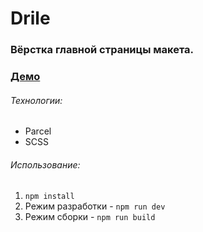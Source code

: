 # Drile
### Вёрстка главной страницы макета.

### [Демо](https://sergeybiryukov34.github.io/drile/)

###### Технологии:
* Parcel
* SCSS

###### Использование:
1. `npm install`
2. Режим разработки - `npm run dev`
3. Режим сборки - `npm run build`
